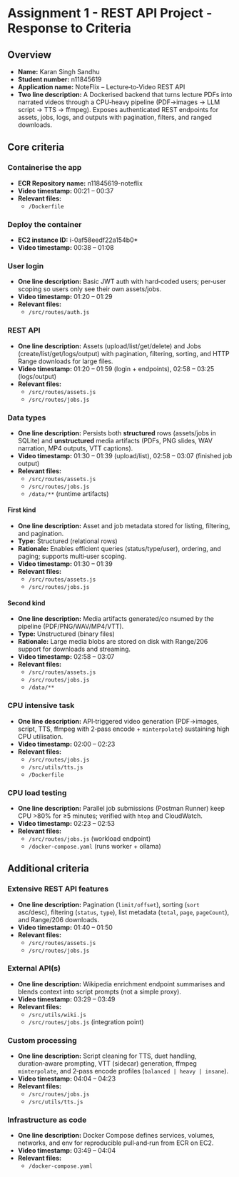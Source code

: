 Assignment 1 - REST API Project - Response to Criteria
================================================

Overview
------------------------------------------------

- **Name:** Karan Singh Sandhu  
- **Student number:** n11845619  
- **Application name:** NoteFlix – Lecture‑to‑Video REST API  
- **Two line description:** A Dockerised backend that turns lecture PDFs into narrated videos through a CPU‑heavy pipeline (PDF→images → LLM script → TTS → ffmpeg). Exposes authenticated REST endpoints for assets, jobs, logs, and outputs with pagination, filters, and ranged downloads.

Core criteria
------------------------------------------------

### Containerise the app

- **ECR Repository name:** n11845619-noteflix  
- **Video timestamp:** 00:21 – 00:37
- **Relevant files:**
    - `/Dockerfile`

### Deploy the container

- **EC2 instance ID:** i-0af58eedf22a154b0* 
- **Video timestamp:** 00:38 – 01:08

### User login

- **One line description:** Basic JWT auth with hard‑coded users; per‑user scoping so users only see their own assets/jobs.  
- **Video timestamp:** 01:20 – 01:29  
- **Relevant files:**
    - `/src/routes/auth.js`

### REST API

- **One line description:** Assets (upload/list/get/delete) and Jobs (create/list/get/logs/output) with pagination, filtering, sorting, and HTTP Range downloads for large files.  
- **Video timestamp:** 01:20 – 01:59 (login + endpoints), 02:58 – 03:25 (logs/output)  
- **Relevant files:**
    - `/src/routes/assets.js`  
    - `/src/routes/jobs.js`

### Data types

- **One line description:** Persists both **structured** rows (assets/jobs in SQLite) and **unstructured** media artifacts (PDFs, PNG slides, WAV narration, MP4 outputs, VTT captions).  
- **Video timestamp:** 01:30 – 01:39 (upload/list), 02:58 – 03:07 (finished job output)  
- **Relevant files:**
    - `/src/routes/assets.js`  
    - `/src/routes/jobs.js`  
    - `/data/**` (runtime artifacts)

#### First kind

- **One line description:** Asset and job metadata stored for listing, filtering, and pagination.  
- **Type:** Structured (relational rows)  
- **Rationale:** Enables efficient queries (status/type/user), ordering, and paging; supports multi‑user scoping.  
- **Video timestamp:** 01:30 – 01:39  
- **Relevant files:**
    - `/src/routes/assets.js`  
    - `/src/routes/jobs.js`

#### Second kind

- **One line description:** Media artifacts generated/co    nsumed by the pipeline (PDF/PNG/WAV/MP4/VTT).  
- **Type:** Unstructured (binary files)  
- **Rationale:** Large media blobs are stored on disk with Range/206 support for downloads and streaming.  
- **Video timestamp:** 02:58 – 03:07  
- **Relevant files:**
  - `/src/routes/assets.js`  
  - `/src/routes/jobs.js`  
  - `/data/**`

### CPU intensive task

- **One line description:** API‑triggered video generation (PDF→images, script, TTS, ffmpeg with 2‑pass encode + `minterpolate`) sustaining high CPU utilisation.  
- **Video timestamp:** 02:00 – 02:23  
- **Relevant files:**
    - `/src/routes/jobs.js`  
    - `/src/utils/tts.js`  
    - `/Dockerfile`

### CPU load testing

- **One line description:** Parallel job submissions (Postman Runner) keep CPU >80% for ≥5 minutes; verified with `htop` and CloudWatch.  
- **Video timestamp:** 02:23 – 02:53  
- **Relevant files:**
    - `/src/routes/jobs.js` (workload endpoint)  
    - `/docker-compose.yaml` (runs worker + ollama)

Additional criteria
------------------------------------------------

### Extensive REST API features

- **One line description:** Pagination (`limit/offset`), sorting (`sort` asc/desc), filtering (`status`, `type`), list metadata (`total`, `page`, `pageCount`), and Range/206 downloads.  
- **Video timestamp:** 01:40 – 01:50  
- **Relevant files:**
    - `/src/routes/assets.js`  
    - `/src/routes/jobs.js`

### External API(s)

- **One line description:** Wikipedia enrichment endpoint summarises and blends context into script prompts (not a simple proxy).  
- **Video timestamp:** 03:29 – 03:49  
- **Relevant files:**
    - `/src/utils/wiki.js`  
    - `/src/routes/jobs.js` (integration point)


### Custom processing

- **One line description:** Script cleaning for TTS, duet handling, duration‑aware prompting, VTT (sidecar) generation, ffmpeg `minterpolate`, and 2‑pass encode profiles (`balanced | heavy | insane`).  
- **Video timestamp:** 04:04 – 04:23  
- **Relevant files:**
    - `/src/routes/jobs.js`  
    - `/src/utils/tts.js`

### Infrastructure as code

- **One line description:** Docker Compose defines services, volumes, networks, and env for reproducible pull‑and‑run from ECR on EC2.  
- **Video timestamp:** 03:49 – 04:04  
- **Relevant files:**
    - `/docker-compose.yaml`
